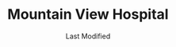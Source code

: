 ---
layout: location-page
date: Last Modified
description: "Local COVID-19 testing is available at Mountain View Hospital in Idaho Falls, Idaho, USA."
permalink: "locations/idaho/idaho-falls/mountain-view-hospital/"
tags:
  - locations
  - idaho
title: Mountain View Hospital
uniqueName: mountain-view-hospital
state: Idaho
stateAbbr: ID
hood: "Idaho Falls"
address: "2325 Coronado St"
city: "Idaho Falls"
zip: "83404"
zipsNearby: "83118 83128 83120 83025 83127 83014 83210 83420 83217 83218 83215 83221 83421 83422 83423 83236 83425 83401 83402 83403 83404 83405 83406 83415 83245 83427 83428 83246 83431 83250 83434 83435 83256 83436 83438 83262 83277 83201 83202 83203 83204 83205 83206 83209 83440 83441 83460 83442 83443 83444 83445 83274 83230 83276 83285 83448 83449 83450 83451 83424 83452 83454 83455 83414" 
mapUrl: "http://maps.apple.com/?q=Mountain+View+Hospital&address=2325+Coronado+St,Idaho+Falls,Idaho,83404"
locationType: Please contact for drive-thru/walk-in availability.
phone: "208-557-2700"
website: "undefined"
onlineBooking: undefined
closed: undefined
closedUpdate: May 23rd, 2020
notes: "By appointment only. Requires referral from a primary health provider. For individuals with symptoms."
days: Contact for hours of operation.
ctaMessage: Call 208-557-2700
ctaUrl: "tel:208-557-2700"
---